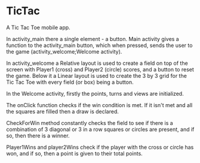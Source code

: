 # TicTac
A Tic Tac Toe mobile app.

In activity_main there a single element - a button.
Main activity gives a function to the activity_main button, which when pressed, sends the user to the game (activity_welcome;Welcome activity).

In activity_welcome a Relative layout is used to create a field on top of the screen with Player1 (cross) and Player2 (circle) scores,
and a button to reset the game. Below it a Linear layout is used to create the 3 by 3 grid for the Tic Tac Toe with every field (or box) being
a button.

In the Welcome activity, firstly the points, turns and views are initialized.

The onClick function checks if the win condition is met. If it isn't met and all the squares are filled then a draw is declared.

CheckForWin method constantly checks the field to see if there is a combination of 3 diagonal or 3 in a row squares or circles are present, and if so, then there is a winner.

Player1Wins and player2Wins check if the player with the cross or circle has won, and if so, then a point is given to their total points.
